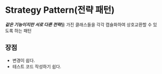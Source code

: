 # Strategy Pattern(전략 패턴)
***같은 기능이지만 서로 다른 전략***을 가진 클래스들을 각각 캡슐화하여 상호교환할 수 있도록 하는 패턴

## 장점
- 변경이 쉽다.
- 테스트 코드 작성하기 쉽다.